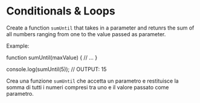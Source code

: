# Conditionals & Loops

Create a function `sumUntil` that takes in a parameter and retunrs the sum of all numbers ranging from one to the value passed as parameter.

Example:

function sumUntil(maxValue) {
// ...
}

console.log(sumUntil(5)); // OUTPUT: 15

Crea una funzione `sumUntil` che accetta un parametro e restituisce la somma di tutti i numeri compresi tra uno e il valore passato come parametro.
